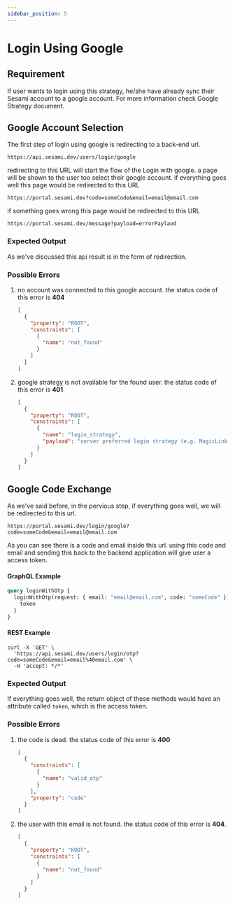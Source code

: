 ```yaml
---
sidebar_position: 5
---
```


# Login Using Google

## Requirement

If user wants to login using this strategy, he/she have already sync their Sesami account to a google account. For more information check Google Strategy document.

## Google Account Selection

The first step of login using google is redirecting to a back-end url.

```url
https://api.sesami.dev/users/login/google
```

redirecting to this URL will start the flow of the Login with google. a page will be shown to the user too select their google account. if everything goes well this page would be redirected to this URL

```url
https://portal.sesami.dev?code=someCode&email=email@email.com
```

if something goes wrong this page would be redirected to this URL

```url
https://portal.sesami.dev/message?payload=errorPaylaod
```

### Expected Output

As we've discussed this api result is in the form of redirection.

### Possible Errors

1. no account was connected to this google account. the status code of this error is **404**
   ```json
   [
     {
       "property": "ROOT",
       "constraints": [
         {
           "name": "not_found"
         }
       ]
     }
   ]
   ```
2. google strategy is not available for the found user. the status code of this error is **401**
   ```json
   [
     {
       "property": "ROOT",
       "constraints": [
         {
           "name": "login_strategy",
           "payload": "server preferred login strategy (e.g. MagicLink, Password)"
         }
       ]
     }
   ]
   ```

## Google Code Exchange

As we've said before, in the pervious step, if everything goes well, we will be redirected to this url.

```url
https://portal.sesami.dev/login/google?code=someCode&email=email@email.com
```

As you can see there is a code and email inside this url. using this code and email and sending this back to the backend application will give user a access token.

#### GraphQL Example

```graphql
query loginWithOtp {
  loginWithOtp(request: { email: "email@email.com", code: "someCode" }) {
    token
  }
}
```

#### REST Example

```curl
curl -X 'GET' \
  'https://api.sesami.dev/users/login/otp?code=someCode&email=email%40email.com' \
  -H 'accept: */*'
```

### Expected Output

If everything goes well, the return object of these methods would have an attribute called `token`, which is the access token.

### Possible Errors

1. the code is dead. the status code of this error is **400**
   ```json
   [
     {
       "constraints": [
         {
           "name": "valid_otp"
         }
       ],
       "property": "code"
     }
   ]
   ```
2. the user with this email is not found. the status code of this error is **404**.
   ```json
   [
     {
       "property": "ROOT",
       "constraints": [
         {
           "name": "not_found"
         }
       ]
     }
   ]
   ```
